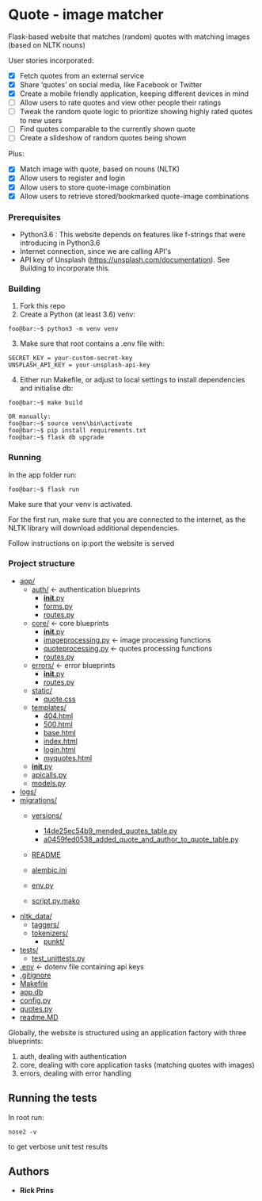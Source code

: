 # Quote - image matcher

Flask-based website that matches (random) quotes with matching images (based on NLTK nouns)

User stories incorporated:
- [x] Fetch quotes from an external service 
- [x] Share ‘quotes’ on social media, like Facebook or Twitter
- [x] Create a mobile friendly application, keeping different devices in mind
- [ ] Allow users to rate quotes and view other people their ratings
- [ ] Tweak the random quote logic to prioritize showing highly rated quotes to new users
- [ ] Find quotes comparable to the currently shown quote
- [ ] Create a slideshow of random quotes being shown

Plus:
- [x] Match image with quote, based on nouns (NLTK)
- [x] Allow users to register and login
- [x] Allow users to store quote-image combination
- [x] Allow users to retrieve stored/bookmarked quote-image combinations

### Prerequisites

- Python3.6 : This website depends on features like f-strings that were introducing in Python3.6
- Internet connection, since we are calling API's
- API key of Unsplash (https://unsplash.com/documentation). See Building to incorporate this.

### Building

1. Fork this repo
2. Create a Python (at least 3.6) venv:

```
foo@bar:~$ python3 -m venv venv
```

3. Make sure that root contains a .env file with:

```
SECRET_KEY = your-custom-secret-key
UNSPLASH_API_KEY = your-unsplash-api-key

```

4. Either run Makefile, or adjust to local settings to install dependencies and initialise db:

```
foo@bar:~$ make build

OR manually:
foo@bar:~$ source venv\bin\activate
foo@bar:~$ pip install requirements.txt
foo@bar:~$ flask db upgrade
```

### Running

In the app folder run:

```
foo@bar:~$ flask run
```
Make sure that your venv is activated.

For the first run, make sure that you are connected to the internet, as the NLTK library will download additional dependencies.

Follow instructions on ip:port the website is served

### Project structure


* [app/](./quote/app)
  * [auth/](./quote/app/auth) &larr; authentication blueprints
    * [__init__.py](./quote/app/auth/__init__.py)
    * [forms.py](./quote/app/auth/forms.py)
    * [routes.py](./quote/app/auth/routes.py)
  * [core/](./quote/app/core) &larr; core blueprints
    * [__init__.py](./quote/app/core/__init__.py)
    * [imageprocessing.py](./quote/app/core/imageprocessing.py)  &larr; image processing functions
    * [quoteprocessing.py](./quote/app/core/quoteprocessing.py)  &larr; quotes processing functions
    * [routes.py](./quote/app/core/routes.py)
  * [errors/](./quote/app/errors) &larr; error blueprints
    * [__init__.py](./quote/app/errors/__init__.py)
    * [routes.py](./quote/app/errors/routes.py)
  * [static/](./quote/app/static)
    * [quote.css](./quote/app/static/quote.css)
  * [templates/](./quote/app/templates)
    * [404.html](./quote/app/templates/404.html)
    * [500.html](./quote/app/templates/500.html)
    * [base.html](./quote/app/templates/base.html)
    * [index.html](./quote/app/templates/index.html)
    * [login.html](./quote/app/templates/login.html)
    * [myquotes.html](./quote/app/templates/myquotes.html)
  * [__init__.py](./quote/app/__init__.py)
  * [apicalls.py](./quote/app/apicalls.py)
  * [models.py](./quote/app/models.py)
* [logs/](./quote/logs)
* [migrations/](./quote/migrations)
  * [versions/](./quote/migrations/versions)
    
    * [14de25ec54b9_mended_quotes_table.py](./quote/migrations/versions/14de25ec54b9_mended_quotes_table.py)
    * [a0459fed0538_added_quote_and_author_to_quote_table.py](./quote/migrations/versions/a0459fed0538_added_quote_and_author_to_quote_table.py)
  * [README](./quote/migrations/README)
  * [alembic.ini](./quote/migrations/alembic.ini)
  * [env.py](./quote/migrations/env.py)
  * [script.py.mako](./quote/migrations/script.py.mako)
* [nltk_data/](./quote/nltk_data)
  * [taggers/](./quote/nltk_data/taggers)
  * [tokenizers/](./quote/nltk_data/tokenizers)
    * [punkt/](./quote/nltk_data/tokenizers/punkt)
* [tests/](./quote/tests)
  * [test_unittests.py](./quote/tests/test_unittests.py)
* [.env](./quote/.env) &larr; dotenv file containing api keys
* [.gitignore](./quote/.gitignore)
* [Makefile](./quote/Makefile)
* [app.db](./quote/app.db)
* [config.py](./quote/config.py)
* [quotes.py](./quote/quotes.py)
* [readme.MD](./quote/readme.MD)



Globally, the website is structured using an application factory with three blueprints:

1. auth, dealing with authentication
2. core, dealing with core application tasks (matching quotes with images)
3. errors, dealing with error handling

## Running the tests

In root run:

```
nose2 -v
```

to get verbose unit test results

## Authors

- **Rick Prins**

